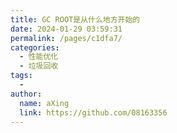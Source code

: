 ```yaml
---
title: GC ROOT是从什么地方开始的
date: 2024-01-29 03:59:31
permalink: /pages/c1dfa7/
categories:
  - 性能优化
  - 垃圾回收
tags:
  - 
author: 
  name: aXing
  link: https://github.com/08163356
---
```





<!-- more -->
